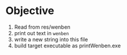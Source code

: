 # Objective

1. Read from res/wenben
2. print out text in `wenben`
3. write a new string into this file
4. build target executable as printWenben.exe
